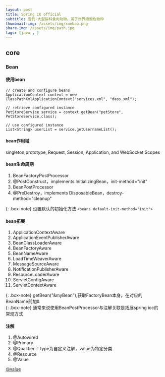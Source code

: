 ```yaml
---
layout: post
title: Spring IO official 
subtitle: 雪豹-大型猫科食肉动物，属于世界级濒危物种
thumbnail-img: /assets/img/xuebao.png
share-img: /assets/img/path.jpg
tags: [java , ]
---
```


## core
### Bean
#### 使用bean
```
// create and configure beans
ApplicationContext context = new ClassPathXmlApplicationContext("services.xml", "daos.xml");

// retrieve configured instance
PetStoreService service = context.getBean("petStore", PetStoreService.class);

// use configured instance
List<String> userList = service.getUsernameList();
```
#### bean作用域
singleton,prototype, Request, Session, Application, and WebSocket Scopes

#### bean生命周期
1. BeanFactoryPostProcessor
2. @PostConstruct，implements InitializingBean，init-method="init" 
3. BeanPostProcessor
4. @PreDestroy，implements DisposableBean，destroy-method="cleanup"

{: .box-note} 设置默认的初始化方法 ```<beans default-init-method="init">```
#### bean拓展
1. ApplicationContextAware
2. ApplicationEventPublisherAware
3. BeanClassLoaderAware
4. BeanFactoryAware
5. BeanNameAware
6. LoadTimeWeaverAware
7. MessageSourceAware
8. NotificationPublisherAware
9. ResourceLoaderAware
10. ServletConfigAware
11. ServletContextAware

{: .box-note} getBean("&myBean"),获取FactoryBean本身，在对应的BeanName前加&  
{: .box-note} 通常来说使用BeanPostProcessor与注解关联是拓展spring ioc的常规方式  

#### 注解
1. @Autowired
2. @Primary
3. @Qualifier ：type为自定义注解，value为特定分类
4. @Resource 
5. @Value

[@value](https://docs.spring.io/spring-framework/docs/current/reference/html/core.html#beans-value-annotations)
